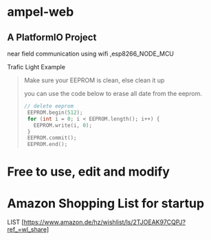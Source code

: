 # ampel-web

## A PlatformIO Project
near field communication using wifi ,esp8266_NODE_MCU 

Trafic Light Example

> Make sure your EEPROM is clean, else clean it up
> 
> you can use the code below to erase all date from the eeprom.
> ```cpp 
> // delete eeprom
>  EEPROM.begin(512);
>  for (int i = 0; i < EEPROM.length(); i++) {
>    EEPROM.write(i, 0);
>  }
>  EEPROM.commit();
>  EEPROM.end();
> ```

# Free to use, edit and modify



# Amazon Shopping List for startup

LIST [https://www.amazon.de/hz/wishlist/ls/2TJOEAK97CQPJ?ref_=wl_share]


